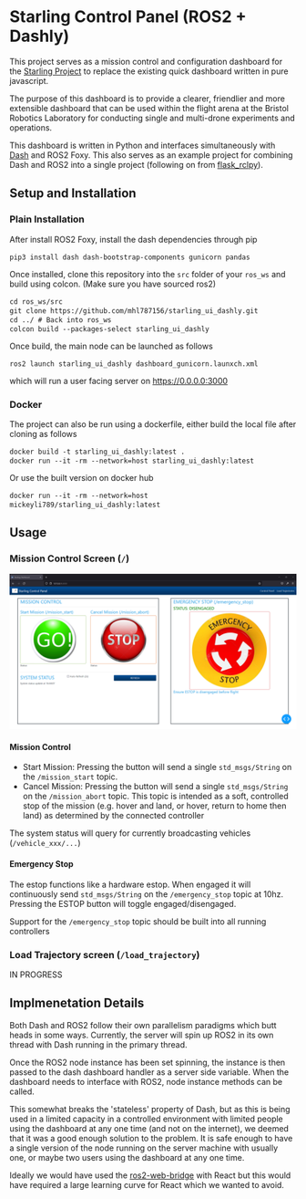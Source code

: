# Starling Control Panel (ROS2 + Dashly)

This project serves as a mission control and configuration dashboard for the [Starling Project](https://github.com/UoBFlightLab/ProjectStarling) to replace the existing quick dashboard written in pure javascript.

The purpose of this dashboard is to provide a clearer, friendlier and more extensible dashboard that can be used within the flight arena at the Bristol Robotics Laboratory for conducting single and multi-drone experiments and operations.

This dashboard is written in Python and interfaces simultaneously with [Dash](https://dash.plotly.com/) and ROS2 Foxy. This also serves as an example project for combining Dash and ROS2 into a single project (following on from [flask_rclpy](https://github.com/codebot/flask_rclpy)).


## Setup and Installation

### Plain Installation

After install ROS2 Foxy, install the dash dependencies through pip

```
pip3 install dash dash-bootstrap-components gunicorn pandas
```

Once installed, clone this repository into the `src` folder of your `ros_ws` and build using colcon. (Make sure you have sourced ros2)

```
cd ros_ws/src
git clone https://github.com/mhl787156/starling_ui_dashly.git
cd ../ # Back into ros_ws
colcon build --packages-select starling_ui_dashly
```

Once build, the main node can be launched as follows

```
ros2 launch starling_ui_dashly dashboard_gunicorn.launxch.xml
```

which will run a user facing server on https://0.0.0.0:3000

### Docker

The project can also be run using a dockerfile, either build the local file after cloning as follows

```
docker build -t starling_ui_dashly:latest .
docker run --it -rm --network=host starling_ui_dashly:latest
```

Or use the built version on docker hub
```
docker run --it -rm --network=host mickeyli789/starling_ui_dashly:latest
```

## Usage

### Mission Control Screen (`/`)
![control panel](control_panel.png)

#### Mission Control

* Start Mission: Pressing the button will send a single `std_msgs/String` on the `/mission_start` topic.
* Cancel Mission: Pressing the button will send a single `std_msgs/String` on the `/mission_abort` topic. This topic is intended as a soft, controlled stop of the mission (e.g. hover and land, or hover, return to home then land) as determined by the connected controller

The system status will query for currently broadcasting vehicles (`/vehicle_xxx/...`)

#### Emergency Stop

The estop functions like a hardware estop. When engaged it will continuously send `std_msgs/String` on the `/emergency_stop` topic at 10hz. Pressing the ESTOP button will toggle engaged/disengaged.

Support for the `/emergency_stop` topic should be built into all running controllers

### Load Trajectory screen (`/load_trajectory`)

IN PROGRESS

## Implmenetation Details

Both Dash and ROS2 follow their own parallelism paradigms which butt heads in some ways. Currently, the server will spin up ROS2 in its own thread with Dash running in the primary thread.

Once the ROS2 node instance has been set spinning, the instance is then passed to the dash dashboard handler as a server side variable. When the dashboard needs to interface with ROS2, node instance methods can be called.

This somewhat breaks the 'stateless' property of Dash, but as this is being used in a limited capacity in a controlled environment with limited people using the dashboard at any one time (and not on the internet), we deemed that it was a good enough solution to the problem. It is safe enough to have a single version of the node running on the server machine with usually one, or maybe two users using the dashboard at any one time.

Ideally we would have used the [ros2-web-bridge](https://github.com/RobotWebTools/ros2-web-bridge) with React but this would have required a large learning curve for React which we wanted to avoid.
